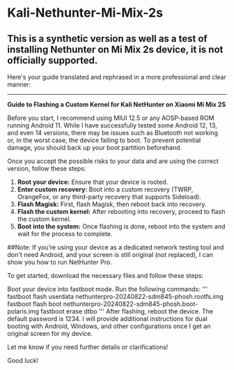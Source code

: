 # Kali-Nethunter-Mi-Mix-2s
## This is a synthetic version as well as a test of installing Nethunter on Mi Mix 2s device, it is not officially supported.
Here's your guide translated and rephrased in a more professional and clear manner:

---

**Guide to Flashing a Custom Kernel for Kali NetHunter on Xiaomi Mi Mix 2S**

Before you start, I recommend using MIUI 12.5 or any AOSP-based ROM running Android 11. While I have successfully tested some Android 12, 13, and even 14 versions, there may be issues such as Bluetooth not working or, in the worst case, the device failing to boot. To prevent potential damage, you should back up your boot partition beforehand.

Once you accept the possible risks to your data and are using the correct version, follow these steps:

1. **Root your device:** Ensure that your device is rooted.
2. **Enter custom recovery:** Boot into a custom recovery (TWRP, OrangeFox, or any third-party recovery that supports Sideload).
3. **Flash Magisk:** First, flash Magisk, then reboot back into recovery.
4. **Flash the custom kernel:** After rebooting into recovery, proceed to flash the custom kernel.
5. **Boot into the system:** Once flashing is done, reboot into the system and wait for the process to complete.

##Note:
If you’re using your device as a dedicated network testing tool and don't need Android, and your screen is still original (not replaced), I can show you how to run NetHunter Pro.

To get started, download the necessary files and follow these steps:

Boot your device into fastboot mode.
Run the following commands:
'''
fastboot flash userdata nethunterpro-20240822-sdm845-phosh.rootfs.img
fastboot flash boot nethunterpro-20240822-sdm845-phosh.boot-polaris.img
fastboot erase dtbo
'''
After flashing, reboot the device. The default password is 1234.
I will provide additional instructions for dual booting with Android, Windows, and other configurations once I get an original screen for my device.

Let me know if you need further details or clarifications!

Good luck!
